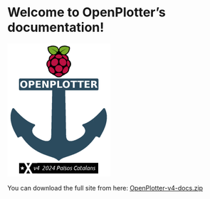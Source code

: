 # Welcome to OpenPlotter’s documentation!

![logo](img/OPwallpaper.png)

You can download the full site from here: [OpenPlotter-v4-docs.zip](OpenPlotter-v4-docs.zip)